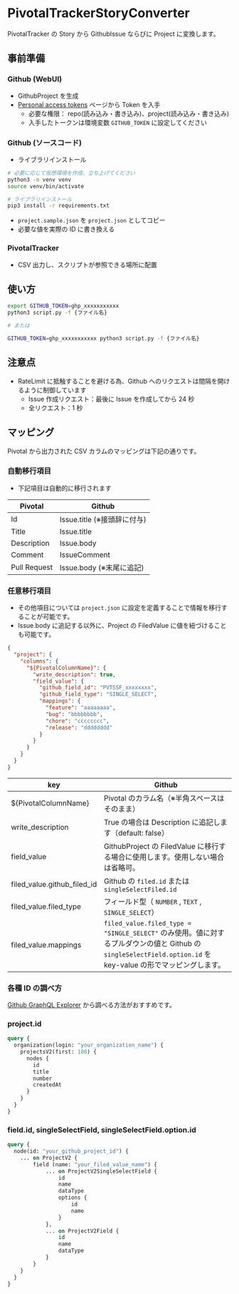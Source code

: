 # PivotalTrackerStoryConverter

PivotalTracker の Story から GithubIssue ならびに Project に変換します。

## 事前準備

### Github (WebUI)

- GithubProject を生成
- [Personal access tokens](https://github.com/settings/tokens) ページから Token を入手
  - 必要な権限： repo(読み込み・書き込み)、project(読み込み・書き込み)
  - 入手したトークンは環境変数 `GITHUB_TOKEN` に設定してください

### Github (ソースコード)

- ライブラリインストール

```sh
# 必要に応じて仮想環境を作成、立ち上げてください
python3 -m venv venv
source venv/bin/activate

# ライブラリインストール
pip3 install -r requirements.txt
```

- `project.sample.json` を `project.json` としてコピー
- 必要な値を実際の ID に書き換える

### PivotalTracker

- CSV 出力し、スクリプトが参照できる場所に配置

## 使い方

```sh
export GITHUB_TOKEN=ghp_xxxxxxxxxxx
python3 script.py -f {ファイル名}

# または

GITHUB_TOKEN=ghp_xxxxxxxxxxx python3 script.py -f {ファイル名}
```

## 注意点

- RateLimit に抵触することを避ける為、Github へのリクエストは間隔を開けるように制御しています
  - Issue 作成リクエスト：最後に Issue を作成してから 24 秒
  - 全リクエスト：1 秒

## マッピング

Pivotal から出力された CSV カラムのマッピングは下記の通りです。

### 自動移行項目

- 下記項目は自動的に移行されます

| Pivotal      | Github                      |
| ------------ | --------------------------- |
| Id           | Issue.title (※接頭辞に付与) |
| Title        | Issue.title                 |
| Description  | Issue.body                  |
| Comment      | IssueComment                |
| Pull Request | Issue.body (※末尾に追記)    |

### 任意移行項目

- その他項目については `project.json` に設定を定義することで情報を移行することが可能です。
- Issue.body に追記する以外に、Project の FiledValue に値を紐づけることも可能です。

```json
{
  "project": {
    "columns": {
      "${PivotalColumnName}": {
        "write_description": true,
        "field_value": {
          "github_field_id": "PVTSSF_xxxxxxxx",
          "github_field_type": "SINGLE_SELECT",
          "mappings": {
            "feature": "aaaaaaaa",
            "bug": "bbbbbbbb",
            "chore": "cccccccc",
            "release": "dddddddd"
          }
        }
      }
    }
  }
}
```

| key                         | Github                                                                                                                                                        |
| --------------------------- | ------------------------------------------------------------------------------------------------------------------------------------------------------------- |
| ${PivotalColumnName}        | Pivotal のカラム名（※半角スペースはそのまま）                                                                                                                 |
| write_description           | True の場合は Description に追記します（default: false）                                                                                                      |
| field_value                 | GithubProject の FiledValue に移行する場合に使用します。使用しない場合は省略可。                                                                              |
| filed_value.github_filed_id | Github の `filed.id` または `singleSelectFiled.id`                                                                                                            |
| filed_value.filed_type      | フィールド型（ `NUMBER` , `TEXT` , `SINGLE_SELECT`）                                                                                                          |
| filed_value.mappings        | `filed_value.filed_type = "SINGLE_SELECT"` のみ使用。値に対するプルダウンの値と Github の `singleSelectField.option.id` を key-value の形でマッピングします。 |

### 各種 ID の調べ方

[Github GraphQL Explorer](https://docs.github.com/ja/graphql/overview/explorer) から調べる方法がおすすめです。

### project.id

```graphQL
query {
  organization(login: "your_organization_name") {
    projectsV2(first: 100) {
      nodes {
        id
        title
        number
        createdAt
      }
    }
  }
}
```

### field.id, singleSelectField, singleSelectField.option.id

```graphQL
query {
  node(id: "your_github_project_id") {
    ... on ProjectV2 {
        field (name: "your_filed_value_name") {
            ... on ProjectV2SingleSelectField {
                id
                name
                dataType
                options {
                    id
                    name
                }
            },
            ... on ProjectV2Field {
                id
                name
                dataType
            }
        }
    }
  }
}

```
